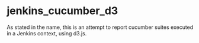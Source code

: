 # jenkins_cucumber_d3
As stated in the name, this is an attempt to report cucumber suites executed in a Jenkins context, using d3.js.
